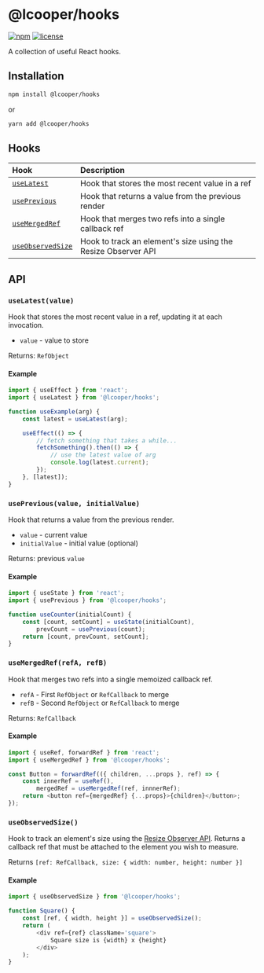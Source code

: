 # @lcooper/hooks

[![npm][npm-badge]][npm-link]
[![license][license-badge]][license-link]

A collection of useful React hooks.

## Installation

```bash
npm install @lcooper/hooks
```

or

```bash
yarn add @lcooper/hooks
```

## Hooks

| Hook                                            | Description                                                   |
|:------------------------------------------------|:--------------------------------------------------------------|
| [`useLatest`](#uselatestvalue)                  | Hook that stores the most recent value in a ref               |
| [`usePrevious`](#usepreviousvalue-initialvalue) | Hook that returns a value from the previous render            |
| [`useMergedRef`](#usemergedrefrefa-refb)        | Hook that merges two refs into a single callback ref          |
| [`useObservedSize`](#useobservedsize)           | Hook to track an element's size using the Resize Observer API |

## API

### `useLatest(value)`

Hook that stores the most recent value in a ref, updating it at each invocation.

 - `value` - value to store

Returns: `RefObject`

#### Example

```js
import { useEffect } from 'react';
import { useLatest } from '@lcooper/hooks';

function useExample(arg) {
    const latest = useLatest(arg);

    useEffect(() => {
        // fetch something that takes a while...
        fetchSomething().then(() => {
            // use the latest value of arg
            console.log(latest.current);
        });
    }, [latest]);
}
```

### `usePrevious(value, initialValue)`

Hook that returns a value from the previous render.

 - `value` - current value
 - `initialValue` - initial value (optional)

Returns: previous `value`

#### Example

```js
import { useState } from 'react';
import { usePrevious } from '@lcooper/hooks';

function useCounter(initialCount) {
    const [count, setCount] = useState(initialCount),
        prevCount = usePrevious(count);
    return [count, prevCount, setCount];
}
```

### `useMergedRef(refA, refB)`

Hook that merges two refs into a single memoized callback ref.

 - `refA` - First `RefObject` or `RefCallback` to merge
 - `refB` - Second `RefObject` or `RefCallback` to merge
 
Returns: `RefCallback`

#### Example

```js
import { useRef, forwardRef } from 'react';
import { useMergedRef } from '@lcooper/hooks';

const Button = forwardRef(({ children, ...props }, ref) => {
    const innerRef = useRef(),
        mergedRef = useMergedRef(ref, innnerRef);
    return <button ref={mergedRef} {...props}>{children}</button>;
});
```

### `useObservedSize()`

Hook to track an element's size using the [Resize Observer API](https://developer.mozilla.org/en-US/docs/Web/API/Resize_Observer_API). Returns a callback ref that must be attached to the element you wish to measure.

Returns `[ref: RefCallback, size: { width: number, height: number }]`

#### Example

```js
import { useObservedSize } from '@lcooper/hooks';

function Square() {
    const [ref, { width, height }] = useObservedSize();
    return (
        <div ref={ref} className='square'>
            Square size is {width} x {height}
        </div>
    );
}
```

[npm-link]: https://www.npmjs.com/package/@lcooper/hooks
[npm-badge]: https://img.shields.io/npm/v/@lcooper/hooks?logo=npm&style=for-the-badge
[license-link]: LICENSE
[license-badge]: https://img.shields.io/npm/l/@lcooper/hooks?color=brightgreen&style=for-the-badge
